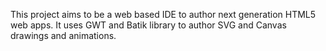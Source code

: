 This project aims to be a web based IDE to author next generation HTML5 web apps. It uses GWT and Batik library to author SVG and Canvas drawings and animations.